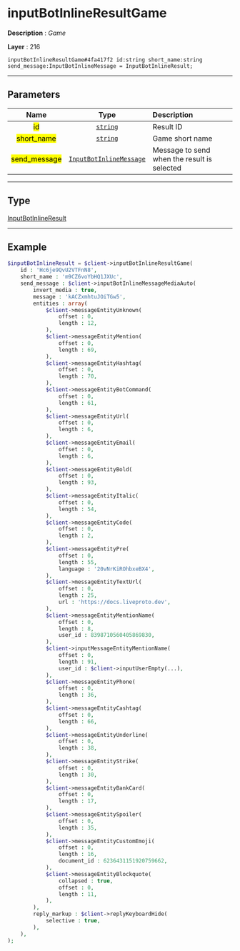 # inputBotInlineResultGame

**Description** : *Game*

**Layer** : 216

```tl
inputBotInlineResultGame#4fa417f2 id:string short_name:string send_message:InputBotInlineMessage = InputBotInlineResult;
```

---

## Parameters

| Name | Type | Description |
| :---: | :---: | :--- |
| <mark>id</mark> | [`string`](type/string) | Result ID |
| <mark>short_name</mark> | [`string`](type/string) | Game short name |
| <mark>send_message</mark> | [`InputBotInlineMessage`](type/InputBotInlineMessage) | Message to send when the result is selected |

---

## Type

[InputBotInlineResult](type/InputBotInlineResult)

---

## Example

```php
$inputBotInlineResult = $client->inputBotInlineResultGame(
	id : 'Hc6je9QvU2VTFnN8',
	short_name : 'm9CZ6voYbHQ1JXUc',
	send_message : $client->inputBotInlineMessageMediaAuto(
		invert_media : true,
		message : 'kACZxmhtuJOiTGw5',
		entities : array(
			$client->messageEntityUnknown(
				offset : 0,
				length : 12,
			),
			$client->messageEntityMention(
				offset : 0,
				length : 69,
			),
			$client->messageEntityHashtag(
				offset : 0,
				length : 70,
			),
			$client->messageEntityBotCommand(
				offset : 0,
				length : 61,
			),
			$client->messageEntityUrl(
				offset : 0,
				length : 6,
			),
			$client->messageEntityEmail(
				offset : 0,
				length : 6,
			),
			$client->messageEntityBold(
				offset : 0,
				length : 93,
			),
			$client->messageEntityItalic(
				offset : 0,
				length : 54,
			),
			$client->messageEntityCode(
				offset : 0,
				length : 2,
			),
			$client->messageEntityPre(
				offset : 0,
				length : 55,
				language : '20vNrKiROhbxeBX4',
			),
			$client->messageEntityTextUrl(
				offset : 0,
				length : 25,
				url : 'https://docs.liveproto.dev',
			),
			$client->messageEntityMentionName(
				offset : 0,
				length : 8,
				user_id : 8398710560405869830,
			),
			$client->inputMessageEntityMentionName(
				offset : 0,
				length : 91,
				user_id : $client->inputUserEmpty(...),
			),
			$client->messageEntityPhone(
				offset : 0,
				length : 36,
			),
			$client->messageEntityCashtag(
				offset : 0,
				length : 66,
			),
			$client->messageEntityUnderline(
				offset : 0,
				length : 38,
			),
			$client->messageEntityStrike(
				offset : 0,
				length : 30,
			),
			$client->messageEntityBankCard(
				offset : 0,
				length : 17,
			),
			$client->messageEntitySpoiler(
				offset : 0,
				length : 35,
			),
			$client->messageEntityCustomEmoji(
				offset : 0,
				length : 16,
				document_id : 6236431151920759662,
			),
			$client->messageEntityBlockquote(
				collapsed : true,
				offset : 0,
				length : 11,
			),
		),
		reply_markup : $client->replyKeyboardHide(
			selective : true,
		),
	),
);
```